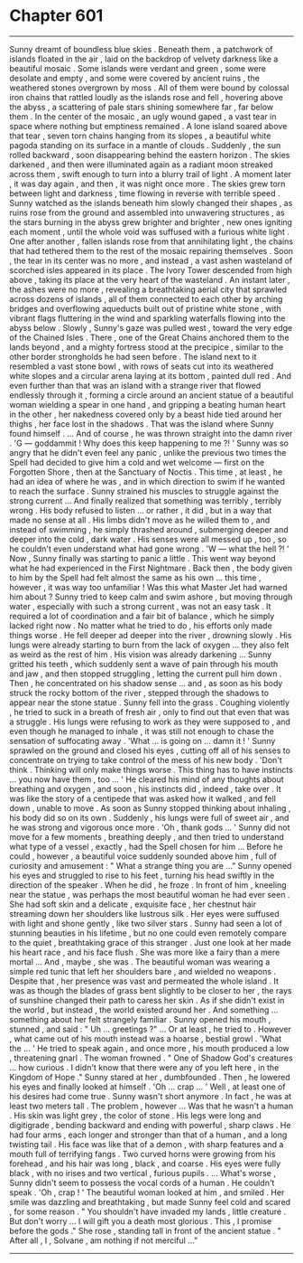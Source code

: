
# Chapter 601


---

Sunny dreamt of boundless blue skies .
Beneath them , a patchwork of islands floated in the air , laid on the backdrop of velvety darkness like a beautiful mosaic . Some islands were verdant and green , some were desolate and empty , and some were covered by ancient ruins , the weathered stones overgrown by moss .
All of them were bound by colossal iron chains that rattled loudly as the islands rose and fell , hovering above the abyss , a scattering of pale stars shining somewhere far , far below them . In the center of the mosaic , an ugly wound gaped , a vast tear in space where nothing but emptiness remained .
A lone island soared above that tear , seven torn chains hanging from its slopes , a beautiful white pagoda standing on its surface in a mantle of clouds .
Suddenly , the sun rolled backward , soon disappearing behind the eastern horizon . The skies darkened , and then were illuminated again as a radiant moon streaked across them , swift enough to turn into a blurry trail of light . A moment later , it was day again , and then , it was night once more .
The skies grew torn between light and darkness , time flowing in reverse with terrible speed . Sunny watched as the islands beneath him slowly changed their shapes , as ruins rose from the ground and assembled into unwavering structures , as the stars burning in the abyss grew brighter and brighter , new ones igniting each moment , until the whole void was suffused with a furious white light .
One after another , fallen islands rose from that annihilating light , the chains that had tethered them to the rest of the mosaic repairing themselves . Soon , the tear in its center was no more , and instead , a vast ashen wasteland of scorched isles appeared in its place . The Ivory Tower descended from high above , taking its place at the very heart of the wasteland .
An instant later , the ashes were no more , revealing a breathtaking aerial city that sprawled across dozens of islands , all of them connected to each other by arching bridges and overflowing aqueducts built out of pristine white stone , with vibrant flags fluttering in the wind and sparkling waterfalls flowing into the abyss below .
Slowly , Sunny's gaze was pulled west , toward the very edge of the Chained Isles . There , one of the Great Chains anchored them to the lands beyond , and a mighty fortress stood at the precipice , similar to the other border strongholds he had seen before . The island next to it resembled a vast stone bowl , with rows of seats cut into its weathered white slopes and a circular arena laying at its bottom , painted dull red .
And even further than that was an island with a strange river that flowed endlessly through it , forming a circle around an ancient statue of a beautiful woman wielding a spear in one hand , and gripping a beating human heart in the other , her nakedness covered only by a beast hide tied around her thighs , her face lost in the shadows .
That was the island where Sunny found himself .
... And of course , he was thrown straight into the damn river .
'G — goddammit ! Why does this keep happening to me ?! '
Sunny was so angry that he didn't even feel any panic , unlike the previous two times the Spell had decided to give him a cold and wet welcome — first on the Forgotten Shore , then at the Sanctuary of Noctis .
This time , at least , he had an idea of where he was , and in which direction to swim if he wanted to reach the surface .
Sunny strained his muscles to struggle against the strong current …
And finally realized that something was terribly , terribly wrong .
His body refused to listen … or rather , it did , but in a way that made no sense at all . His limbs didn't move as he willed them to , and instead of swimming , he simply thrashed around , submerging deeper and deeper into the cold , dark water . His senses were all messed up , too , so he couldn't even understand what had gone wrong .
'W — what the hell ?! '
Now , Sunny finally was starting to panic a little .
This went way beyond what he had experienced in the First Nightmare . Back then , the body given to him by the Spell had felt almost the same as his own … this time , however , it was way too unfamiliar !
Was this what Master Jet had warned him about ?
Sunny tried to keep calm and swim ashore , but moving through water , especially with such a strong current , was not an easy task . It required a lot of coordination and a fair bit of balance , which he simply lacked right now . No matter what he tried to do , his efforts only made things worse .
He fell deeper ad deeper into the river , drowning slowly .
His lungs were already starting to burn from the lack of oxygen … they also felt as weird as the rest of him . His vision was already darkening …
Sunny gritted his teeth , which suddenly sent a wave of pain through his mouth and jaw , and then stopped struggling , letting the current pull him down . Then , he concentrated on his shadow sense … and , as soon as his body struck the rocky bottom of the river , stepped through the shadows to appear near the stone statue .
Sunny fell into the grass . Coughing violently , he tried to suck in a breath of fresh air , only to find out that even that was a struggle . His lungs were refusing to work as they were supposed to , and even though he managed to inhale , it was still not enough to chase the sensation of suffocating away .
'What … is going on … damn it ! '
Sunny sprawled on the ground and closed his eyes , cutting off all of his senses to concentrate on trying to take control of the mess of his new body .
'Don't think . Thinking will only make things worse . This thing has to have instincts … you now have them , too … '
He cleared his mind of any thoughts about breathing and oxygen , and soon , his instincts did , indeed , take over . It was like the story of a centipede that was asked how it walked , and fell down , unable to move . As soon as Sunny stopped thinking about inhaling , his body did so on its own .
Suddenly , his lungs were full of sweet air , and he was strong and vigorous once more .
'Oh , thank gods … '
Sunny did not move for a few moments , breathing deeply , and then tried to understand what type of a vessel , exactly , had the Spell chosen for him …
Before he could , however , a beautiful voice suddenly sounded above him , full of curiosity and amusement :
" What a strange thing you are …"
Sunny opened his eyes and struggled to rise to his feet , turning his head swiftly in the direction of the speaker .
When he did , he froze .
In front of him , kneeling near the statue , was perhaps the most beautiful woman he had ever seen . She had soft skin and a delicate , exquisite face , her chestnut hair streaming down her shoulders like lustrous silk . Her eyes were suffused with light and shone gently , like two silver stars .
Sunny had seen a lot of stunning beauties in his lifetime , but no one could even remotely compare to the quiet , breathtaking grace of this stranger . Just one look at her made his heart race , and his face flush . She was more like a fairy than a mere mortal …
And , maybe , she was .
The beautiful woman was wearing a simple red tunic that left her shoulders bare , and wielded no weapons . Despite that , her presence was vast and permeated the whole island . It was as though the blades of grass bent slightly to be closer to her , the rays of sunshine changed their path to caress her skin . As if she didn't exist in the world , but instead , the world existed around her .
And something ... something about her felt strangely familiar .
Sunny opened his mouth , stunned , and said :
" Uh … greetings ?"
… Or at least , he tried to . However , what came out of his mouth instead was a hoarse , bestial growl .
'What the … '
He tried to speak again , and once more , his mouth produced a low , threatening gnarl .
The woman frowned .
" One of Shadow God's creatures … how curious . I didn't know that there were any of you left here , in the Kingdom of Hope ."
Sunny stared at her , dumbfounded . Then , he lowered his eyes and finally looked at himself .
'Oh … crap … '
Well , at least one of his desires had come true . Sunny wasn't short anymore . In fact , he was at least two meters tall .
The problem , however …
Was that he wasn't a human .
His skin was light grey , the color of stone . His legs were long and digitigrade , bending backward and ending with powerful , sharp claws . He had four arms , each longer and stronger than that of a human , and a long twisting tail . His face was like that of a demon , with sharp features and a mouth full of terrifying fangs . Two curved horns were growing from his forehead , and his hair was long , black , and coarse .
His eyes were fully black , with no irises and two vertical , furious pupils .
… What's worse , Sunny didn't seem to possess the vocal cords of a human .
He couldn't speak .
'Oh , crap ! '
The beautiful woman looked at him , and smiled .
Her smile was dazzling and breathtaking , but made Sunny feel cold and scared , for some reason .
" You shouldn't have invaded my lands , little creature . But don't worry … I will gift you a death most glorious . This , I promise before the gods ."
She rose , standing tall in front of the ancient statue .
" After all , I , Solvane , am nothing if not merciful …"

---

